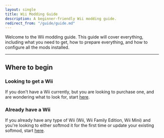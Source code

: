 ```yaml
---
layout: single
title: Wii Modding Guide
description: A beginner-friendly Wii modding guide.
redirect_from: "/guide/guide.md"
---
```


  Welcome to the Wii modding guide. This guide will cover everything, including what you need to get, how to prepare everything, and how to configure all the mods installed.

----

## Where to begin

### Looking to get a Wii

  If you don't have a Wii currently, but you are looking to purchase one, and are wondering what to look for, start [here](/wiipurchaseguide).

### Already have a Wii

  If you already have any type of Wii (Wii, Wii Family Edition, Wii Mini) and you're looking to either softmod it for the first time or update your existing softmod, start [here](/wiiselection).
